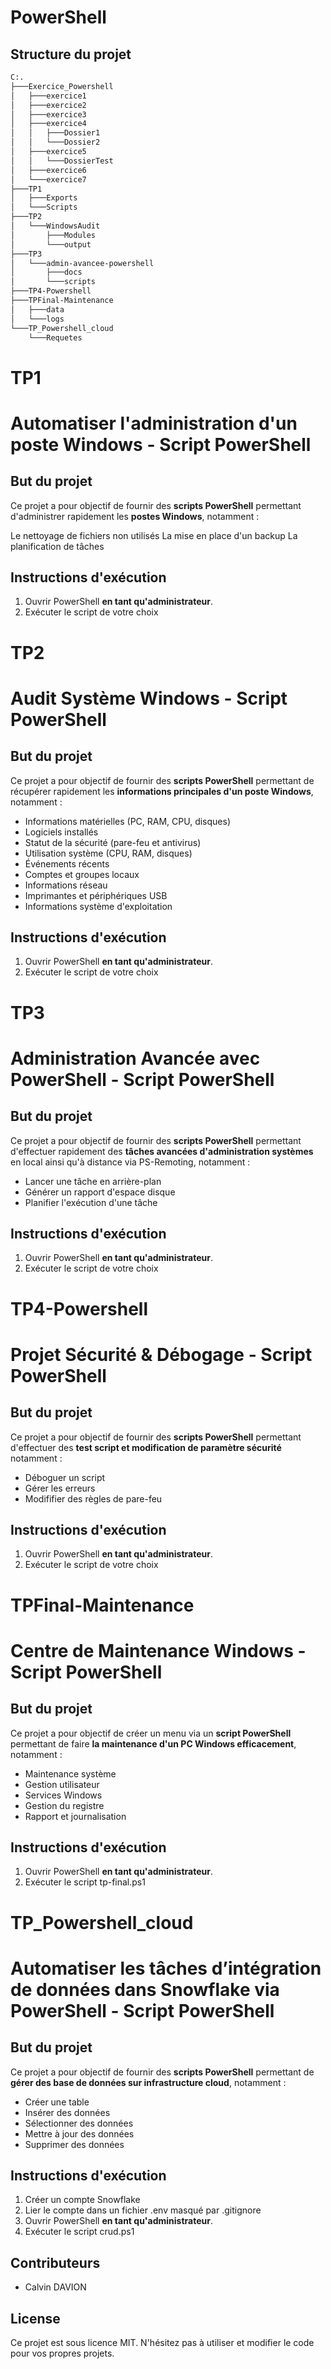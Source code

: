 # PowerShell 

## Structure du projet

```bash 
C:.
├───Exercice_Powershell
│   ├───exercice1
│   ├───exercice2
│   ├───exercice3
│   ├───exercice4
│   │   ├───Dossier1
│   │   └───Dossier2
│   ├───exercice5
│   │   └───DossierTest
│   ├───exercice6
│   └───exercice7
├───TP1
│   ├───Exports
│   └───Scripts
├───TP2
│   └───WindowsAudit
│       ├───Modules
│       └───output
├───TP3
│   └───admin-avancee-powershell
│       ├───docs
│       └───scripts
├───TP4-Powershell
├───TPFinal-Maintenance
│   ├───data
│   └───logs
└───TP_Powershell_cloud
    └───Requetes
```

# TP1
# Automatiser l'administration d'un poste Windows - Script PowerShell

##  But du projet 

Ce projet a pour objectif de fournir des **scripts PowerShell** permettant d'administrer rapidement les **postes Windows**, notamment :

Le nettoyage de fichiers non utilisés
La mise en place d'un backup
La planification de tâches

##  Instructions d'exécution

1. Ouvrir PowerShell **en tant qu'administrateur**.
2. Exécuter le script de votre choix



# TP2
# Audit Système Windows - Script PowerShell

##  But du projet 

Ce projet a pour objectif de fournir des **scripts PowerShell** permettant de récupérer rapidement les **informations principales d'un poste Windows**, notamment :

- Informations matérielles (PC, RAM, CPU, disques)
- Logiciels installés
- Statut de la sécurité (pare-feu et antivirus)
- Utilisation système (CPU, RAM, disques)
- Événements récents
- Comptes et groupes locaux
- Informations réseau
- Imprimantes et périphériques USB
- Informations système d'exploitation

##  Instructions d'exécution

1. Ouvrir PowerShell **en tant qu'administrateur**.
2. Exécuter le script de votre choix


# TP3
# Administration Avancée avec PowerShell  - Script PowerShell

##  But du projet 

Ce projet a pour objectif de fournir des **scripts PowerShell** permettant d'effectuer rapidement des **tâches avancées d'administration systèmes** en local ainsi qu'à distance via PS-Remoting, notamment :

- Lancer une tâche en arrière-plan
- Générer un rapport d'espace disque 
- Planifier l'exécution d'une tâche

##  Instructions d'exécution

1. Ouvrir PowerShell **en tant qu'administrateur**.
2. Exécuter le script de votre choix


# TP4-Powershell
#  Projet Sécurité & Débogage - Script PowerShell

##  But du projet 

Ce projet a pour objectif de fournir des **scripts PowerShell** permettant d'effectuer des **test script et modification de paramètre sécurité** notamment :

- Déboguer un script
- Gérer les erreurs 
- Modififier des règles de pare-feu

##  Instructions d'exécution

1. Ouvrir PowerShell **en tant qu'administrateur**.
2. Exécuter le script de votre choix


# TPFinal-Maintenance
# Centre de Maintenance Windows - Script PowerShell

##  But du projet 

Ce projet a pour objectif de créer un menu via un **script PowerShell** permettant de faire **la maintenance d'un PC Windows efficacement**, notamment :

- Maintenance système 
- Gestion utilisateur 
- Services Windows 
- Gestion du registre 
- Rapport et journalisation 

##  Instructions d'exécution

1. Ouvrir PowerShell **en tant qu'administrateur**.
2. Exécuter le script tp-final.ps1


# TP_Powershell_cloud
# Automatiser les tâches d’intégration de données dans Snowflake via PowerShell  - Script PowerShell

##  But du projet 

Ce projet a pour objectif de fournir des **scripts PowerShell** permettant de **gérer des base de données sur infrastructure cloud**, notamment :

- Créer une table
- Insérer des données 
- Sélectionner des données
- Mettre à jour des données 
- Supprimer des données

##  Instructions d'exécution

1. Créer un compte Snowflake
2. Lier le compte dans un fichier .env masqué par .gitignore
3. Ouvrir PowerShell **en tant qu'administrateur**.
4. Exécuter le script crud.ps1

##  Contributeurs

- Calvin DAVION

##  License

Ce projet est sous licence MIT. N'hésitez pas à utiliser et modifier le code pour vos propres projets.